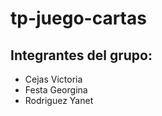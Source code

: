 # tp-juego-cartas

## Integrantes del grupo:
  - Cejas Victoria
  - Festa Georgina
  - Rodriguez Yanet
